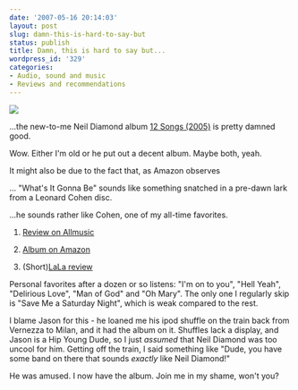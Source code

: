 ```yaml
---
date: '2007-05-16 20:14:03'
layout: post
slug: damn-this-is-hard-to-say-but
status: publish
title: Damn, this is hard to say but...
wordpress_id: '329'
categories:
- Audio, sound and music
- Reviews and recommendations
---
```



![](http://www.phfactor.net/wp-pics/h11710lz627.jpg)


...the new-to-me Neil Diamond album [12 Songs (2005)]() is pretty damned good.

Wow. Either I'm old or he put out a decent album. Maybe both, yeah.

It might also be due to the fact that, as Amazon observes


> 
... "What's It Gonna Be" sounds like something snatched in a pre-dawn lark from a Leonard Cohen disc.



...he sounds rather like Cohen, one of my all-time favorites.





  1. [Review on Allmusic](http://allmusic.com/cg/amg.dll?p=amg&sql=10:wifrxqrdldje~T1)

  2. [Album on Amazon](http://www.amazon.com/12-Songs-Neil-Diamond/dp/B000CD0P7S/ref=pd_bbs_sr_2/102-7170407-1156150?ie=UTF8&s=music&qid=1179374667&sr=8-2)

  3. (Short)[LaLa review](http://www.lala.com/frontend/action/apage?id=albumreviews&userToken=72339069015317720)



Personal favorites after a dozen or so listens: "I'm on to you", "Hell Yeah", "Delirious Love", "Man of God" and "Oh Mary". The only one I regularly skip is "Save Me a Saturday Night", which is weak compared to the rest.

I blame Jason for this - he loaned me his ipod shuffle on the train back from Vernezza to Milan, and it had the album on it. Shuffles lack a display, and Jason is a Hip Young Dude, so I just _assumed_ that Neil Diamond was too uncool for him. Getting off the train, I said something like "Dude, you have some band on there that sounds _exactly_ like Neil Diamond!"

He was amused. I now have the album. Join me in my shame, won't you?
